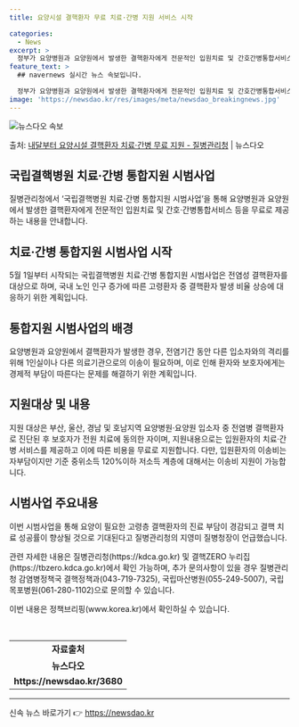 ```yaml
---
title: 요양시설 결핵환자 무료 치료·간병 지원 서비스 시작

categories:
  - News
excerpt: >
  정부가 요양병원과 요양원에서 발생한 결핵환자에게 전문적인 입원치료 및 간호간병통합서비스 등을 무료로 제공한다…
feature_text: >
  ## navernews 실시간 뉴스 속보입니다.

  정부가 요양병원과 요양원에서 발생한 결핵환자에게 전문적인 입원치료 및 간호간병통합서비스 등을 무료로 제공한다…
image: 'https://newsdao.kr/res/images/meta/newsdao_breakingnews.jpg'
---
```


![뉴스다오 속보](https://newsdao.kr/res/images/meta/newsdao_breakingnews.jpg)

<p>출처: <a href="https://newsdao.kr/3680" rel="dofollow">내달부터 요양시설 결핵환자 치료·간병 무료 지원 - 질병관리청</a> | 뉴스다오</p>

<h2 data-ke-size="size26">국립결핵병원 치료·간병 통합지원 시범사업</h2>
<p data-ke-size="size16">질병관리청에서 ‘국립결핵병원 치료·간병 통합지원 시범사업’을 통해 요양병원과 요양원에서 발생한 결핵환자에게 전문적인 입원치료 및 간호·간병통합서비스 등을 무료로 제공하는 내용을 안내합니다.</p>

<h2 data-ke-size="size24">치료·간병 통합지원 시범사업 시작</h2>
<p data-ke-size="size16">5월 1일부터 시작되는 국립결핵병원 치료·간병 통합지원 시범사업은 전염성 결핵환자를 대상으로 하며, 국내 노인 인구 증가에 따른 고령환자 중 결핵환자 발생 비율 상승에 대응하기 위한 계획입니다.</p>

<h2 data-ke-size="size24">통합지원 시범사업의 배경</h2>
<p data-ke-size="size16">요양병원과 요양원에서 결핵환자가 발생한 경우, 전염기간 동안 다른 입소자와의 격리를 위해 1인실이나 다른 의료기관으로의 이송이 필요하며, 이로 인해 환자와 보호자에게는 경제적 부담이 따른다는 문제를 해결하기 위한 계획입니다.</p>

<h2 data-ke-size="size24">지원대상 및 내용</h2>
<p data-ke-size="size16">지원 대상은 부산, 울산, 경남 및 호남지역 요양병원·요양원 입소자 중 전염병 결핵환자로 진단된 후 보호자가 전원 치료에 동의한 자이며, 지원내용으로는 입원환자의 치료·간병 서비스를 제공하고 이에 따른 비용을 무료로 지원합니다. 다만, 입원환자의 이송비는 자부담이지만 기준 중위소득 120%이하 저소득 계층에 대해서는 이송비 지원이 가능합니다.</p>

<h2 data-ke-size="size24">시범사업 주요내용</h2>
<p data-ke-size="size16">이번 시범사업을 통해 요양이 필요한 고령층 결핵환자의 진료 부담이 경감되고 결핵 치료 성공률이 향상될 것으로 기대된다고 질병관리청의 지영미 질병청장이 언급했습니다.</p>
<p data-ke-size="size16">관련 자세한 내용은 질병관리청(https://kdca.go.kr) 및 결핵ZERO 누리집(https://tbzero.kdca.go.kr)에서 확인 가능하며, 추가 문의사항이 있을 경우 질병관리청 감염병정책국 결핵정책과(043-719-7325), 국립마산병원(055-249-5007), 국립목포병원(061-280-1102)으로 문의할 수 있습니다.</p>
<p data-ke-size="size16">이번 내용은 정책브리핑(www.korea.kr)에서 확인하실 수 있습니다.</p>
<p data-ke-size="size16">&nbsp;</p>
<table>
<tbody>
<tr>
<td style="text-align: center; height: 17px;"><b>자료출처</b></td>
</tr>
<tr>
<td style="text-align: center; height: 17px;"><b>뉴스다오</b></td>
</tr>
<tr>
<td style="text-align: center; height: 17px;"><b>https://newsdao.kr/3680</b></td>
</tr>
</tbody>
</table>
<hr> 

신속 뉴스 바로가기 👉 <a href="https://newsdao.kr" rel="dofollow">https://newsdao.kr</a>


